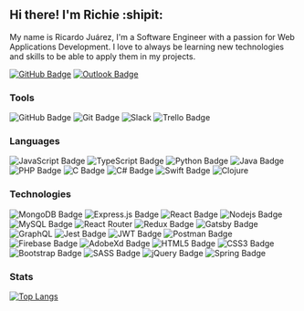 ## Hi there! I'm Richie :shipit:

My name is Ricardo Juárez, I'm a Software Engineer with a passion for Web Applications Development. I love to always be learning new technologies and skills to be able to apply them in my projects.

[![GitHub Badge](https://img.shields.io/badge/RichieSjt-black?style=flat-square&logo=GitHub&logoColor=white&link=https://github.com/RichieSjt/)](https://github.com/RichieSjt)
[![Outlook Badge](https://img.shields.io/badge/richie__j20@outlook.com-0078D4?style=flat-square&logo=microsoft-outlook&logoColor=white&link=mailto:richie_j20@outlook.com)](mailto:richie_j20@outlook.com)


### Tools
![GitHub Badge](https://img.shields.io/badge/github%20-%23121011.svg?&style=flat-square&logo=github&logoColor=white)
![Git Badge](https://img.shields.io/badge/git%20-%23F05033.svg?&style=flat-square&logo=git&logoColor=white)
![Slack](https://img.shields.io/badge/Slack-4A154B?style=flat-square&logo=slack&logoColor=white)
![Trello Badge](https://img.shields.io/badge/Trello%20-%23026AA7.svg?&style=flat-square&logo=Trello&logoColor=white)

### Languages
![JavaScript Badge](https://img.shields.io/badge/Javascript%20-%23323330.svg?&style=flat-square&logo=javascript&logoColor=%23F7DF1E)
![TypeScript Badge](https://img.shields.io/badge/typescript-%23007ACC.svg?style=flat-square&logo=typescript&logoColor=white)
![Python Badge](https://img.shields.io/badge/-Python-3776AB?style=flat-square&logo=Python&logoColor=white)
![Java Badge](https://img.shields.io/badge/Java-%23ED8B00.svg?&style=flat-square&logo=java&logoColor=white)
![PHP Badge](https://img.shields.io/badge/PHP-%23777BB4.svg?&style=flat-square&logo=php&logoColor=white)
![C Badge](https://img.shields.io/badge/C%20-%2300599C.svg?&style=flat-square&logo=c&logoColor=white)
![C# Badge](https://img.shields.io/badge/C%23%20-%23239120.svg?&style=flat-square&logo=c-sharp&logoColor=white)
![Swift Badge](https://img.shields.io/badge/Swift-%23FA7343.svg?&style=flat-square&logo=swift&logoColor=white)
![Clojure](https://img.shields.io/badge/Clojure-%23Clojure.svg?style=flat-square&logo=Clojure&logoColor=Clojure)
<!-- ![C++ Badge](https://img.shields.io/badge/c++%20-%2300599C.svg?&style=flat-square&logo=c%2B%2B&ogoColor=white) -->

### Technologies
![MongoDB Badge](https://img.shields.io/badge/MongoDB-%234ea94b.svg?&style=flat-square&logo=mongodb&logoColor=white)
![Express.js Badge](https://img.shields.io/badge/express.js-%23404d59.svg?style=flat-square&logo=express&logoColor=%2361DAFB)
![React Badge](https://img.shields.io/badge/react-%2320232a.svg?style=flat-square&logo=react&logoColor=%2361DAFB)
![Nodejs Badge](https://img.shields.io/badge/Node.js%20-%2343853D.svg?&style=flat-square&logo=node.js&logoColor=white)
![MySQL Badge](https://img.shields.io/badge/SQL-%230769AD.svg?&style=flat-square&logo=mysql&logoColor=white)
![React Router](https://img.shields.io/badge/React_Router-CA4245?style=flat-square&logo=react-router&logoColor=white)
![Redux Badge](https://img.shields.io/badge/redux-%23593d88.svg?style=flat-square&logo=redux&logoColor=white)
![Gatsby Badge](https://img.shields.io/badge/Gatsby-%23663399.svg?style=flat-square&logo=gatsby&logoColor=white)
![GraphQL](https://img.shields.io/badge/-GraphQL-E10098?style=flat-square&logo=graphql&logoColor=white)
![Jest Badge](https://img.shields.io/badge/-Jest-%23C21325?&style=flat-square&logo=jest&logoColor=white)
![JWT Badge](https://img.shields.io/badge/JWT-black?style=flat-square&logo=JSON%20web%20tokens)
![Postman Badge](https://img.shields.io/badge/Postman-FF6C37?style=flat-square&logo=postman&logoColor=white)
![Firebase Badge](https://img.shields.io/badge/firebase-%23039BE5.svg?style=flat-square&logo=firebase)
![AdobeXd Badge](https://img.shields.io/badge/AdobeXd-470137?style=flat-square&logo=adobexd&logoColor=FF61F6)
![HTML5 Badge](https://img.shields.io/badge/Html5%20-%23E34F26.svg?&style=flat-square&logo=html5&logoColor=white)
![CSS3 Badge](https://img.shields.io/badge/CSS3%20-%231572B6.svg?&style=flat-square&logo=css3&logoColor=white)
![Bootstrap Badge](https://img.shields.io/badge/Bootstrap%20-%23563D7C.svg?&style=flat-square&logo=bootstrap&logoColor=white)
![SASS Badge](https://img.shields.io/badge/SASS%20-hotpink.svg?&style=flat-square&logo=SASS&logoColor=white)
![jQuery Badge](https://img.shields.io/badge/Jquery%20-%230769AD.svg?&style=flat-square&logo=jquery&logoColor=white)
![Spring Badge](https://img.shields.io/badge/spring-%236DB33F.svg?style=flat-square&logo=spring&logoColor=white)


### Stats

[![Top Langs](https://github-readme-stats-richiesjt.vercel.app/api/top-langs/?username=RichieSjt&layout=compact&exclude_repo=Game,Videogames-Project,Videogames-Unity&langs_count=10&hide=shaderlab,hlsl)](https://github.com/RichieSjt/github-readme-stats)

<!-- [![Richie's GitHub stats](https://github-readme-stats-3e3o065ks.vercel.app/api?username=RichieSjt&hide=stars,prs,issues,contribs&count_private=true&show_icons=true&include_all_commits=true&hide_rank=true)](https://github.com/RichieSjt/github-readme-stats) -->
